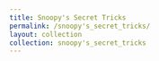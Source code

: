 ```yaml
---
title: Snoopy's Secret Tricks
permalink: /snoopy's_secret_tricks/
layout: collection
collection: snoopy's_secret_tricks
---
```

